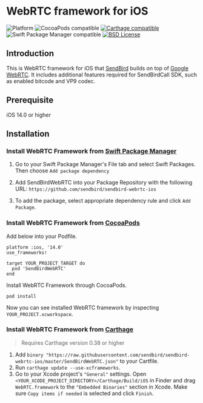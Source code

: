 # WebRTC framework for iOS

![Platform](https://img.shields.io/badge/Platform-iOS-orange.svg)
![CocoaPods compatible](https://img.shields.io/badge/CocoaPods-compatible-green.svg)
[![Carthage compatible](https://img.shields.io/badge/Carthage-compatible-4BC51D.svg?style=flat)](https://github.com/Carthage/Carthage)
![Swift Package Manager compatible](https://img.shields.io/badge/Swift%20Package%20Manager-compatible-orange.svg)
[![BSD License](https://img.shields.io/badge/License-BSD-brightgreen.svg)](https://github.com/sendbird/sendbird-webrtc-ios/blob/master/LICENSE)

## Introduction

This is WebRTC framework for iOS that [SendBird](https://sendbird.com/) builds on top of [Google WebRTC](https://webrtc.org/native-code/ios/). It includes additional features required for SendBirdCall SDK, such as enabled bitcode and VP9 codec.

## Prerequisite

iOS 14.0 or higher

## Installation

### Install WebRTC Framework from [Swift Package Manager](https://developer.apple.com/documentation/swift_packages)

1. Go to your Swift Package Manager's File tab and select Swift Packages. Then choose `Add package dependency`

2. Add SendBirdWebRTC into your Package Repository with the following URL: `https://github.com/sendbird/sendbird-webrtc-ios`

3. To add the package, select appropriate dependency rule and click `Add Package`.

### Install WebRTC Framework from [CocoaPods](https://github.com/CocoaPods/CocoaPods)

Add below into your Podfile.

```
platform :ios, '14.0'
use_frameworks!

target YOUR_PROJECT_TARGET do
  pod 'SendBirdWebRTC'
end
```

Install WebRTC Framework through CocoaPods.

```
pod install
```

Now you can see installed WebRTC framework by inspecting `YOUR_PROJECT.xcworkspace`.

### Install WebRTC Framework from [Carthage](https://github.com/Carthage/Carthage)

> Requires Carthage version 0.38 or higher

1. Add `binary "https://raw.githubusercontent.com/sendbird/sendbird-webrtc-ios/master/SendBirdWebRTC.json"` to your Cartfile.
2. Run `carthage update --use-xcframeworks`.
3. Go to your Xcode project's `"General"` settings. Open `<YOUR_XCODE_PROJECT_DIRECTORY>/Carthage/Build/iOS` in Finder and drag `WebRTC.framework` to the `"Embedded Binaries"` section in Xcode. Make sure `Copy items if needed` is selected and click `Finish`.
